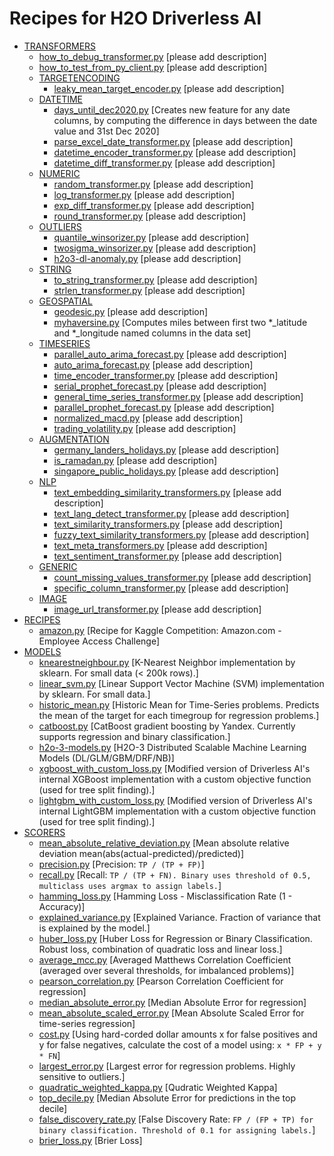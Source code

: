 # Recipes for H2O Driverless AI

* [TRANSFORMERS](./transformers)
  * [how_to_debug_transformer.py](./transformers/how_to_debug_transformer.py) [please add description]
  * [how_to_test_from_py_client.py](./transformers/how_to_test_from_py_client.py) [please add description]
  * [TARGETENCODING](./transformers/targetencoding)
    * [leaky_mean_target_encoder.py](./transformers/targetencoding/leaky_mean_target_encoder.py) [please add description]
  * [DATETIME](./transformers/datetime)
    * [days_until_dec2020.py](./transformers/datetime/days_until_dec2020.py) [Creates new feature for any date columns, by computing the difference in days between the date value and 31st Dec 2020]
    * [parse_excel_date_transformer.py](./transformers/datetime/parse_excel_date_transformer.py) [please add description]
    * [datetime_encoder_transformer.py](./transformers/datetime/datetime_encoder_transformer.py) [please add description]
    * [datetime_diff_transformer.py](./transformers/datetime/datetime_diff_transformer.py) [please add description]
  * [NUMERIC](./transformers/numeric)
    * [random_transformer.py](./transformers/numeric/random_transformer.py) [please add description]
    * [log_transformer.py](./transformers/numeric/log_transformer.py) [please add description]
    * [exp_diff_transformer.py](./transformers/numeric/exp_diff_transformer.py) [please add description]
    * [round_transformer.py](./transformers/numeric/round_transformer.py) [please add description]
  * [OUTLIERS](./transformers/outliers)
    * [quantile_winsorizer.py](./transformers/outliers/quantile_winsorizer.py) [please add description]
    * [twosigma_winsorizer.py](./transformers/outliers/twosigma_winsorizer.py) [please add description]
    * [h2o3-dl-anomaly.py](./transformers/outliers/h2o3-dl-anomaly.py) [please add description]
  * [STRING](./transformers/string)
    * [to_string_transformer.py](./transformers/string/to_string_transformer.py) [please add description]
    * [strlen_transformer.py](./transformers/string/strlen_transformer.py) [please add description]
  * [GEOSPATIAL](./transformers/geospatial)
    * [geodesic.py](./transformers/geospatial/geodesic.py) [please add description]
    * [myhaversine.py](./transformers/geospatial/myhaversine.py) [Computes miles between first two *_latitude and *_longitude named columns in the data set]
  * [TIMESERIES](./transformers/timeseries)
    * [parallel_auto_arima_forecast.py](./transformers/timeseries/parallel_auto_arima_forecast.py) [please add description]
    * [auto_arima_forecast.py](./transformers/timeseries/auto_arima_forecast.py) [please add description]
    * [time_encoder_transformer.py](./transformers/timeseries/time_encoder_transformer.py) [please add description]
    * [serial_prophet_forecast.py](./transformers/timeseries/serial_prophet_forecast.py) [please add description]
    * [general_time_series_transformer.py](./transformers/timeseries/general_time_series_transformer.py) [please add description]
    * [parallel_prophet_forecast.py](./transformers/timeseries/parallel_prophet_forecast.py) [please add description]
    * [normalized_macd.py](./transformers/timeseries/normalized_macd.py) [please add description]
    * [trading_volatility.py](./transformers/timeseries/trading_volatility.py) [please add description]
  * [AUGMENTATION](./transformers/augmentation)
    * [germany_landers_holidays.py](./transformers/augmentation/germany_landers_holidays.py) [please add description]
    * [is_ramadan.py](./transformers/augmentation/is_ramadan.py) [please add description]
    * [singapore_public_holidays.py](./transformers/augmentation/singapore_public_holidays.py) [please add description]
  * [NLP](./transformers/nlp)
    * [text_embedding_similarity_transformers.py](./transformers/nlp/text_embedding_similarity_transformers.py) [please add description]
    * [text_lang_detect_transformer.py](./transformers/nlp/text_lang_detect_transformer.py) [please add description]
    * [text_similarity_transformers.py](./transformers/nlp/text_similarity_transformers.py) [please add description]
    * [fuzzy_text_similarity_transformers.py](./transformers/nlp/fuzzy_text_similarity_transformers.py) [please add description]
    * [text_meta_transformers.py](./transformers/nlp/text_meta_transformers.py) [please add description]
    * [text_sentiment_transformer.py](./transformers/nlp/text_sentiment_transformer.py) [please add description]
  * [GENERIC](./transformers/generic)
    * [count_missing_values_transformer.py](./transformers/generic/count_missing_values_transformer.py) [please add description]
    * [specific_column_transformer.py](./transformers/generic/specific_column_transformer.py) [please add description]
  * [IMAGE](./transformers/image)
    * [image_url_transformer.py](./transformers/image/image_url_transformer.py) [please add description]
* [RECIPES](./recipes)
  * [amazon.py](./recipes/amazon.py) [Recipe for Kaggle Competition: Amazon.com - Employee Access Challenge]
* [MODELS](./models)
  * [knearestneighbour.py](./models/knearestneighbour.py) [K-Nearest Neighbor implementation by sklearn. For small data (< 200k rows).]
  * [linear_svm.py](./models/linear_svm.py) [Linear Support Vector Machine (SVM) implementation by sklearn. For small data.]
  * [historic_mean.py](./models/historic_mean.py) [Historic Mean for Time-Series problems. Predicts the mean of the target for each timegroup for regression problems.]
  * [catboost.py](./models/catboost.py) [CatBoost gradient boosting by Yandex. Currently supports regression and binary classification.]
  * [h2o-3-models.py](./models/h2o-3-models.py) [H2O-3 Distributed Scalable Machine Learning Models (DL/GLM/GBM/DRF/NB)]
  * [xgboost_with_custom_loss.py](./models/xgboost_with_custom_loss.py) [Modified version of Driverless AI's internal XGBoost implementation with a custom objective function (used for tree split finding).]
  * [lightgbm_with_custom_loss.py](./models/lightgbm_with_custom_loss.py) [Modified version of Driverless AI's internal LightGBM implementation with a custom objective function (used for tree split finding).]
* [SCORERS](./scorers)
  * [mean_absolute_relative_deviation.py](./scorers/mean_absolute_relative_deviation.py) [Mean absolute relative deviation mean(abs(actual-predicted)/predicted)]
  * [precision.py](./scorers/precision.py) [Precision: `TP / (TP + FP)`]
  * [recall.py](./scorers/recall.py) [Recall: `TP / (TP + FN). Binary uses threshold of 0.5, multiclass uses argmax to assign labels.`]
  * [hamming_loss.py](./scorers/hamming_loss.py) [Hamming Loss - Misclassification Rate (1 - Accuracy)]
  * [explained_variance.py](./scorers/explained_variance.py) [Explained Variance. Fraction of variance that is explained by the model.]
  * [huber_loss.py](./scorers/huber_loss.py) [Huber Loss for Regression or Binary Classification. Robust loss, combination of quadratic loss and linear loss.]
  * [average_mcc.py](./scorers/average_mcc.py) [Averaged Matthews Correlation Coefficient (averaged over several thresholds, for imbalanced problems)]
  * [pearson_correlation.py](./scorers/pearson_correlation.py) [Pearson Correlation Coefficient for regression]
  * [median_absolute_error.py](./scorers/median_absolute_error.py) [Median Absolute Error for regression]
  * [mean_absolute_scaled_error.py](./scorers/mean_absolute_scaled_error.py) [Mean Absolute Scaled Error for time-series regression]
  * [cost.py](./scorers/cost.py) [Using hard-corded dollar amounts x for false positives and y for false negatives, calculate the cost of a model using: `x * FP + y * FN`]
  * [largest_error.py](./scorers/largest_error.py) [Largest error for regression problems. Highly sensitive to outliers.]
  * [quadratic_weighted_kappa.py](./scorers/quadratic_weighted_kappa.py) [Qudratic Weighted Kappa]
  * [top_decile.py](./scorers/top_decile.py) [Median Absolute Error for predictions in the top decile]
  * [false_discovery_rate.py](./scorers/false_discovery_rate.py) [False Discovery Rate: `FP / (FP + TP) for binary classification. Threshold of 0.1 for assigning labels.`]
  * [brier_loss.py](./scorers/brier_loss.py) [Brier Loss]
